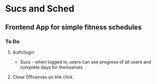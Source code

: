 # Sucs and Sched
## Frontend App for simple fitness schedules

### To Do
1. Auth/login
    - Sucs - when logged in, users can see progress of all users and complete days for themselves 

2. Close Offcanvas on link click
